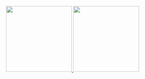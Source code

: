 <div align="center">
  <a href="https://github.com/roberto-silva-programmer">
  <img height="180em" src="https://github-readme-stats.vercel.app/api?username=roberto-silva-programmer&show_icons=true&theme=dark&include_all_commits=true&count_private=true"/>
  <img height="180em" src="https://github-readme-stats.vercel.app/api/top-langs/?username=roberto-silva-programmer&layout=compact&langs_count=7&theme=dark"/>
</div>

